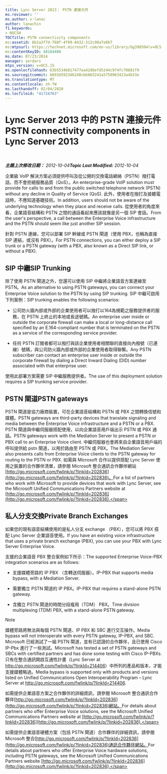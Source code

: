 ```yaml
---
title: Lync Server 2013： PSTN 連接元件
ms.reviewer: ''
ms.author: v-lanac
author: lanachin
f1.keywords:
- NOCSH
TOCTitle: PSTN connectivity components
ms:assetid: 6b2a3f7d-760f-4f09-8432-312c98a7e6b7
ms:mtpsurl: https://technet.microsoft.com/en-us/library/Gg398504(v=OCS.15)
ms:contentKeyID: 48184408
ms.date: 07/23/2014
manager: serdars
mtps_version: v=OCS.15
ms.openlocfilehash: 63b5534b817477ea42dbefd5244c974fc70881f9
ms.sourcegitcommit: b693d5923d6240cbb865241a5750963423a4b33e
ms.translationtype: MT
ms.contentlocale: zh-TW
ms.lasthandoff: 02/04/2020
ms.locfileid: "41724763"
---
```

<div data-xmlns="http://www.w3.org/1999/xhtml">

<div class="topic" data-xmlns="http://www.w3.org/1999/xhtml" data-msxsl="urn:schemas-microsoft-com:xslt" data-cs="http://msdn.microsoft.com/en-us/">

<div data-asp="http://msdn2.microsoft.com/asp">

# <a name="pstn-connectivity-components-in-lync-server-2013"></a><span data-ttu-id="fe38b-102">Lync Server 2013 中的 PSTN 連接元件</span><span class="sxs-lookup"><span data-stu-id="fe38b-102">PSTN connectivity components in Lync Server 2013</span></span>

</div>

<div id="mainSection">

<div id="mainBody">

<span> </span>

<span data-ttu-id="fe38b-103">_**主題上次修改日期：** 2012-10-04_</span><span class="sxs-lookup"><span data-stu-id="fe38b-103">_**Topic Last Modified:** 2012-10-04_</span></span>

<span data-ttu-id="fe38b-104">企業級 VoIP 解決方案必須提供呼叫及從公開的交換電話網絡（PSTN）撥打電話，而不會拒絕服務品質（QoS）。</span><span class="sxs-lookup"><span data-stu-id="fe38b-104">An enterprise-grade VoIP solution must provide for calls to and from the public switched telephone network (PSTN) without any decline in Quality of Service (QoS).</span></span> <span data-ttu-id="fe38b-105">此外，使用者在撥打及接聽電話時，不應知道基礎技術。</span><span class="sxs-lookup"><span data-stu-id="fe38b-105">In addition, users should not be aware of the underlying technology when they place and receive calls.</span></span> <span data-ttu-id="fe38b-106">從使用者的角度來看，企業語音結構和 PSTN 之間的通話看起來應該就像是另一個 SIP 會話。</span><span class="sxs-lookup"><span data-stu-id="fe38b-106">From the user's perspective, a call between the Enterprise Voice infrastructure and the PSTN should seem like just another SIP session.</span></span>

<span data-ttu-id="fe38b-107">針對 PSTN 連線，您可以部署 SIP 幹線或 PSTN 閘道（使用 PBX，也稱為直接 SIP 連結，或沒有 PBX）。</span><span class="sxs-lookup"><span data-stu-id="fe38b-107">For PSTN connections, you can either deploy a SIP trunk or a PSTN gateway (with a PBX, also known as a Direct SIP link, or without a PBX).</span></span>

<div>

## <a name="sip-trunking"></a><span data-ttu-id="fe38b-108">SIP 中繼</span><span class="sxs-lookup"><span data-stu-id="fe38b-108">SIP Trunking</span></span>

<span data-ttu-id="fe38b-109">除了使用 PSTN 閘道之外，您還可以使用 SIP 中繼將企業語音方案連線至 PSTN。</span><span class="sxs-lookup"><span data-stu-id="fe38b-109">As an alternative to using PSTN gateways, you can connect your Enterprise Voice solution to the PSTN by using SIP trunking.</span></span> <span data-ttu-id="fe38b-110">SIP 中繼可啟用下列案例：</span><span class="sxs-lookup"><span data-stu-id="fe38b-110">SIP trunking enables the following scenarios:</span></span>

  - <span data-ttu-id="fe38b-111">公司防火牆內部或外部的企業使用者可以撥打以164為規範之服務提供者的服務，在 PSTN 上終止的本地或長途號碼。</span><span class="sxs-lookup"><span data-stu-id="fe38b-111">An enterprise user inside or outside the corporate firewall can make a local or long-distance call specified by an E.164-compliant number that is terminated on the PSTN as a service of the corresponding service provider.</span></span>

  - <span data-ttu-id="fe38b-112">任何 PSTN 訂閱者都可以撥打與該企業使用者相關聯的直接向內撥號（已連線）號碼，與公司防火牆內部或外部的企業使用者取得聯繫。</span><span class="sxs-lookup"><span data-stu-id="fe38b-112">Any PSTN subscriber can contact an enterprise user inside or outside the corporate firewall by dialing a Direct Inward Dialing (DID) number associated with that enterprise user.</span></span>

<span data-ttu-id="fe38b-113">使用此部署方案需要 SIP 中繼服務提供者。</span><span class="sxs-lookup"><span data-stu-id="fe38b-113">The use of this deployment solution requires a SIP trunking service provider.</span></span>

</div>

<div>

## <a name="pstn-gateways"></a><span data-ttu-id="fe38b-114">PSTN 閘道</span><span class="sxs-lookup"><span data-stu-id="fe38b-114">PSTN gateways</span></span>

<span data-ttu-id="fe38b-115">PSTN 閘道是協力廠商裝置，可在企業語音結構和 PSTN 或 PBX 之間轉換信號和媒體。</span><span class="sxs-lookup"><span data-stu-id="fe38b-115">PSTN gateways are third-party devices that translate signaling and media between the Enterprise Voice infrastructure and a PSTN or a PBX.</span></span> <span data-ttu-id="fe38b-116">PSTN 閘道與中繼伺服器搭配使用，以向企業語音用戶端出示 PSTN 或 PBX 通話。</span><span class="sxs-lookup"><span data-stu-id="fe38b-116">PSTN gateways work with the Mediation Server to present a PSTN or PBX call to an Enterprise Voice client.</span></span> <span data-ttu-id="fe38b-117">中繼伺服器也會將來自企業語音用戶端的呼叫提供給 pstn 閘道，以用於路由至 PSTN 或 PBX。</span><span class="sxs-lookup"><span data-stu-id="fe38b-117">The Mediation Server also presents calls from Enterprise Voice clients to the PSTN gateway for routing to the PSTN or PBX.</span></span> <span data-ttu-id="fe38b-118">如需與 Microsoft 合作以提供搭配 Lync Server 使用之裝置的合作夥伴清單，請參閱 Microsoft 整合通訊合作夥伴網站[http://go.microsoft.com/fwlink/p/?linkId=202836](http://go.microsoft.com/fwlink/p/?linkid=202836)。</span><span class="sxs-lookup"><span data-stu-id="fe38b-118">For a list of partners who work with Microsoft to provide devices that work with Lync Server, see the Microsoft Unified Communications Partners website at [http://go.microsoft.com/fwlink/p/?linkId=202836](http://go.microsoft.com/fwlink/p/?linkid=202836).</span></span>

</div>

<div>

## <a name="private-branch-exchanges"></a><span data-ttu-id="fe38b-119">私人分支交換</span><span class="sxs-lookup"><span data-stu-id="fe38b-119">Private Branch Exchanges</span></span>

<span data-ttu-id="fe38b-120">如果您的現有語音結構使用的是私人分支 exchange （PBX），您可以將 PBX 搭配 Lync Server 企業語音使用。</span><span class="sxs-lookup"><span data-stu-id="fe38b-120">If you have an existing voice infrastructure that uses a private branch exchange (PBX), you can use your PBX with Lync Server Enterprise Voice.</span></span>

<span data-ttu-id="fe38b-121">支援的企業語音 PBX 整合案例如下所示：</span><span class="sxs-lookup"><span data-stu-id="fe38b-121">The supported Enterprise Voice-PBX integration scenarios are as follows:</span></span>

  - <span data-ttu-id="fe38b-122">支援媒體旁路的 IP PBX （含轉送伺服器）。</span><span class="sxs-lookup"><span data-stu-id="fe38b-122">IP-PBX that supports media bypass, with a Mediation Server.</span></span>

  - <span data-ttu-id="fe38b-123">需要獨立 PSTN 閘道的 IP PBX。</span><span class="sxs-lookup"><span data-stu-id="fe38b-123">IP-PBX that requires a stand-alone PSTN gateway.</span></span>

  - <span data-ttu-id="fe38b-124">含獨立 PSTN 閘道的時間分段複用（TDM） PBX。</span><span class="sxs-lookup"><span data-stu-id="fe38b-124">Time division multiplexing (TDM) PBX, with a stand-alone PSTN gateway.</span></span>

<div>


> [!NOTE]  
> <span data-ttu-id="fe38b-125">媒體旁路將無法與每個 PSTN 閘道、IP PBX 和 SBC 進行交互操作。</span><span class="sxs-lookup"><span data-stu-id="fe38b-125">Media bypass will not interoperate with every PSTN gateway, IP-PBX, and SBC.</span></span> <span data-ttu-id="fe38b-126">Microsoft 已經測試了一組 PSTN 閘道，並有已認證的合作夥伴，且已使用 Cisco IP-Pbx 進行了一些測試。</span><span class="sxs-lookup"><span data-stu-id="fe38b-126">Microsoft has tested a set of PSTN gateways and SBCs with certified partners and has done some testing with Cisco IP-PBXs.</span></span> <span data-ttu-id="fe38b-127">只有在整合通訊開啟互通性計畫（Lync Server at <A href="http://go.microsoft.com/fwlink/p/?linkid=214406">http://go.microsoft.com/fwlink/p/?linkId=214406</A>）中所列的產品和版本，才能支援媒體略過。</span><span class="sxs-lookup"><span data-stu-id="fe38b-127">Media bypass is supported only with products and versions listed on Unified Communications Open Interoperability Program – Lync Server at <A href="http://go.microsoft.com/fwlink/p/?linkid=214406">http://go.microsoft.com/fwlink/p/?linkId=214406</A>.</span></span>



</div>

<span data-ttu-id="fe38b-128">如需提供企業語音方案之合作夥伴的詳細資訊，請參閱 Microsoft 整合通訊合作夥伴[http://go.microsoft.com/fwlink/p/?linkId=202836](http://go.microsoft.com/fwlink/p/?linkid=202836)網站。</span><span class="sxs-lookup"><span data-stu-id="fe38b-128">For details about partners who offer Enterprise Voice solutions, see the Microsoft Unified Communications Partners website at [http://go.microsoft.com/fwlink/p/?linkId=202836](http://go.microsoft.com/fwlink/p/?linkid=202836).</span></span>

<span data-ttu-id="fe38b-129">如需提供企業語音硬體方案（包括 PSTN 閘道）合作夥伴的詳細資訊，請參閱 Microsoft 整合[http://go.microsoft.com/fwlink/p/?linkId=202836](http://go.microsoft.com/fwlink/p/?linkid=202836)通訊合作夥伴網站。</span><span class="sxs-lookup"><span data-stu-id="fe38b-129">For details about partners who offer Enterprise Voice hardware solutions, including PSTN gateways, see the Microsoft Unified Communications Partners website [http://go.microsoft.com/fwlink/p/?linkId=202836](http://go.microsoft.com/fwlink/p/?linkid=202836).</span></span>

</div>

</div>

<span> </span>

</div>

</div>

</div>

